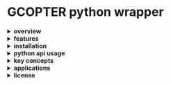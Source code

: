 # GCOPTER python wrapper

<details>
<summary><strong>overview</strong></summary>

`drone-pathgen` is a lightweight python wrapper around **gcopter** – a state-of-the-art trajectory optimizer for multicopters. it lets you generate smooth, collision-free drone paths directly from python while keeping the heavy number-crunching in c++.

</details>

<details>
<summary><strong>features</strong></summary>

- smart path planning that avoids obstacles and respects real drone physics
- voxel-map support for arbitrary 3d environments
- smooth, jerk-limited trajectories within safe-flight-corridors (sfc)
- built-in optimization for time, energy and feasibility
- numpy-friendly api – results come back as plain ndarrays
- optional open3d visualization extras

</details>

<details>
<summary><strong>installation</strong></summary>

prerequisites – make sure **ompl**, **eigen3** and **boost** are available on your system.

```fish
# macos (homebrew)
brew install ompl eigen boost

# ubuntu / debian
sudo apt-get update
sudo apt-get install libompl-dev libeigen3-dev libboost-all-dev
```

install the library (core only):

```fish
uv add git+https://github.com/u-k-g/drone-pathgen.git
```

install with visualization support (adds open3d):

```fish
uv add "git+https://github.com/u-k-g/drone-pathgen.git[viz]"
```

supported python versions:

- all functionality: 3.8 → 3.12
- python 3.13: not yet supported (due to open3d dependency constraints)

</details>

<details>
<summary><strong>python api usage</strong></summary>

see the examples folder for complete working demos:

- [`examples/basic_pathgen.py`](examples/basic_pathgen.py) - core trajectory planning workflow
- [`examples/visualization.py`](examples/visualization.py) - 3d visualization with open3d

basic workflow:
```python
import gcopter_cpp as gc
api = gc.GCopterAPI()
api.configure_map(map_size, origin, voxel_scale, obstacles, dilation_radius)
api.set_endpoints(start_pos, goal_pos)
success = api.run_inference(...)
```

</details>

<details>
<summary><strong>key concepts</strong></summary>

- **voxel map** – 3d occupancy grid representing obstacles
- **safe-flight-corridor (sfc)** – chain of convex polytopes that guarantee clearance
- **trajectory optimisation** – polynomial path refined to satisfy dynamics & safety

</details>

<details>
<summary><strong>applications</strong></summary>

- autonomous delivery
- search & rescue navigation
- infrastructure inspection
- simulation & research prototypes
- indoor warehouse flight planning

</details>

<details>
<summary><strong>license</strong></summary>

released under the mit license – see `license` file for details.

</details>

